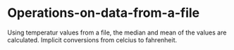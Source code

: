 # Operations-on-data-from-a-file
Using temperatur values from a file, the median and mean of the values are calculated.
Implicit conversions from celcius to fahrenheit.
